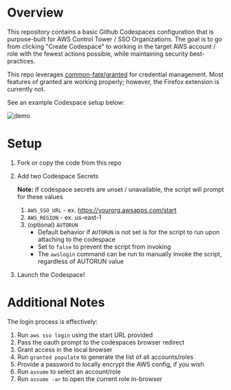 # Overview

This repository contains a basic Github Codespaces configuration that is purpose-built for AWS Control Tower / SSO Organizations. The goal is to go from clicking "Create Codespace" to working in the target AWS account / role with the fewest actions possible, while maintaining security best-practices.

This repo leverages [common-fate/granted](https://github.com/common-fate/granted) for credential management. Most features of granted are working properly; however, the Firefox extension is currently not.

See an example Codespace setup below:

![demo](https://user-images.githubusercontent.com/51327557/231294401-09a29e28-3c71-416d-89f6-e82cafe2e7f8.gif)

# Setup
1. Fork or copy the code from this repo
2. Add two Codespace Secrets
    
    **Note:** If codespace secrets are unset / unavailable, the script will prompt for these values
    1. `AWS_SSO_URL` - ex. https://yourorg.awsapps.com/start
    2. `AWS_REGION` - ex. us-east-1
    3. (optional) `AUTORUN`
        - Default behavior if `AUTORUN` is not set is for the script to run upon attaching to the codespace
        - Set to `false` to prevent the script from invoking
        - The `awslogin` command can be run to manually invoke the script, regardless of AUTORUN value
3. Launch the Codespace!

# Additional Notes
The login process is effectively:
1. Run `aws sso login` using the start URL provided
2. Pass the oauth prompt to the codespaces browser redirect
3. Grant access in the local browser
4. Run `granted populate` to generate the list of all accounts/roles
5. Provide a password to locally encrypt the AWS config, if you wish
6. Run `assume` to select an account/role
7. Run `assume -ar` to open the current role in-browser
